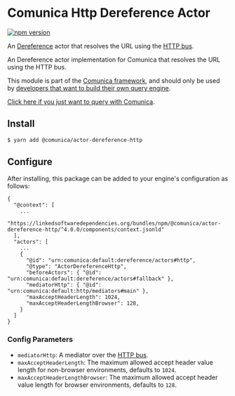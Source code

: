 # Comunica Http Dereference Actor

[![npm version](https://badge.fury.io/js/%40comunica%2Factor-dereference-http.svg)](https://www.npmjs.com/package/@comunica/actor-dereference-http)

An [Dereference](https://github.com/comunica/comunica/tree/master/packages/bus-dereference) actor that
resolves the URL using the [HTTP bus](https://github.com/comunica/comunica/tree/master/packages/bus-http).

An Dereference actor implementation for Comunica that resolves the URL using the HTTP bus.

This module is part of the [Comunica framework](https://github.com/comunica/comunica),
and should only be used by [developers that want to build their own query engine](https://comunica.dev/docs/modify/).

[Click here if you just want to query with Comunica](https://comunica.dev/docs/query/).

## Install

```bash
$ yarn add @comunica/actor-dereference-http
```

## Configure

After installing, this package can be added to your engine's configuration as follows:
```text
{
  "@context": [
    ...
    "https://linkedsoftwaredependencies.org/bundles/npm/@comunica/actor-dereference-http/^4.0.0/components/context.jsonld"
  ],
  "actors": [
    ...
    {
      "@id": "urn:comunica:default:dereference/actors#http",
      "@type": "ActorDereferenceHttp",
      "beforeActors": { "@id": "urn:comunica:default:dereference/actors#fallback" },
      "mediatorHttp": { "@id": "urn:comunica:default:http/mediators#main" },
      "maxAcceptHeaderLength": 1024,
      "maxAcceptHeaderLengthBrowser": 128,
    }
  ]
}
```

### Config Parameters

* `mediatorHttp`: A mediator over the [HTTP bus](https://github.com/comunica/comunica/tree/master/packages/bus-http).
* `maxAcceptHeaderLength`: The maximum allowed accept header value length for non-browser environments, defaults to `1024`.
* `maxAcceptHeaderLengthBrowser`: The maximum allowed accept header value length for browser environments, defaults to `128`.
